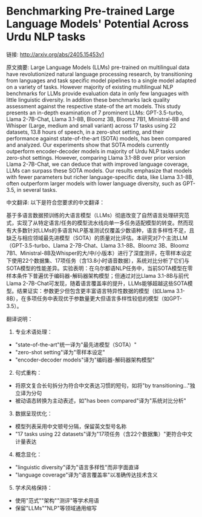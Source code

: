 # Benchmarking Pre-trained Large Language Models' Potential Across Urdu NLP tasks

链接: http://arxiv.org/abs/2405.15453v1

原文摘要:
Large Language Models (LLMs) pre-trained on multilingual data have
revolutionized natural language processing research, by transitioning from
languages and task specific model pipelines to a single model adapted on a
variety of tasks. However majority of existing multilingual NLP benchmarks for
LLMs provide evaluation data in only few languages with little linguistic
diversity. In addition these benchmarks lack quality assessment against the
respective state-of the art models. This study presents an in-depth examination
of 7 prominent LLMs: GPT-3.5-turbo, Llama 2-7B-Chat, Llama 3.1-8B, Bloomz 3B,
Bloomz 7B1, Ministral-8B and Whisper (Large, medium and small variant) across
17 tasks using 22 datasets, 13.8 hours of speech, in a zero-shot setting, and
their performance against state-of-the-art (SOTA) models, has been compared and
analyzed. Our experiments show that SOTA models currently outperform
encoder-decoder models in majority of Urdu NLP tasks under zero-shot settings.
However, comparing Llama 3.1-8B over prior version Llama 2-7B-Chat, we can
deduce that with improved language coverage, LLMs can surpass these SOTA
models. Our results emphasize that models with fewer parameters but richer
language-specific data, like Llama 3.1-8B, often outperform larger models with
lower language diversity, such as GPT-3.5, in several tasks.

中文翻译:
以下是符合您要求的中文翻译：

基于多语言数据预训练的大语言模型（LLMs）彻底改变了自然语言处理研究范式，实现了从特定语言/任务的模型流水线向单一多任务适配模型的转变。然而现有大多数针对LLMs的多语言NLP基准测试仅覆盖少数语种，语言多样性不足，且缺乏与相应领域最先进模型（SOTA）的质量对比评估。本研究对7个主流LLM（GPT-3.5-turbo、Llama 2-7B-Chat、Llama 3.1-8B、Bloomz 3B、Bloomz 7B1、Ministral-8B及Whisper的大/中/小版本）进行了深度测评，在零样本设定下使用22个数据集、17项任务（含13.8小时语音数据），系统对比分析了它们与SOTA模型的性能差异。实验表明：在乌尔都语NLP任务中，当前SOTA模型在零样本条件下普遍优于编码器-解码器架构模型；但通过对比Llama 3.1-8B与前代Llama 2-7B-Chat可发现，随着语言覆盖率的提升，LLMs能够超越这些SOTA模型。结果证实：参数更少但包含更丰富语言特异性数据的模型（如Llama 3.1-8B），在多项任务中表现优于参数量更大但语言多样性较低的模型（如GPT-3.5）。

翻译说明：
1. 专业术语处理：
- "state-of-the-art"统一译为"最先进模型（SOTA）"
- "zero-shot setting"译为"零样本设定"
- "encoder-decoder models"译为"编码器-解码器架构模型"

2. 句式重构：
- 将原文复合长句拆分为符合中文表达习惯的短句，如将"by transitioning..."独立译为分句
- 被动语态转换为主动表述，如"has been compared"译为"系统对比分析"

3. 数据呈现优化：
- 模型列表采用中文顿号分隔，保留英文型号名称
- "17 tasks using 22 datasets"译为"17项任务（含22个数据集）"更符合中文计量表达

4. 概念显化：
- "linguistic diversity"译为"语言多样性"而非字面直译
- "language coverage"译为"语言覆盖率"以准确传达技术含义

5. 学术风格保持：
- 使用"范式""架构""测评"等学术用语
- 保留"LLMs""NLP"等领域通用缩写
